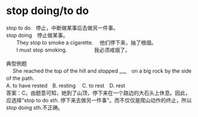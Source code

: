 # stop doing/to do
 	
stop to do　停止，中断做某事后去做另一件事。<br>
stop doing　停止做某事。<br>
　　They stop to smoke a cigarette.　 他们停下来，抽了根烟。<br>
　　I must stop smoking.　　　　　 我必须戒烟了。<br>
<br>
典型例题<br>
　 She reached the top of the hill and stopped ___　on a big rock by the side of the path.　<br>
A. to have rested　B. resting　 C. to rest　D. rest<br>
答案：C。由题意可知，她到了山顶，停下来在一个路边的大石头上休息。因此，应选择"stop to do sth. 停下来去做另一件事"。而不仅仅是爬山动作的终止，所以stop doing sth.不正确。<br>
